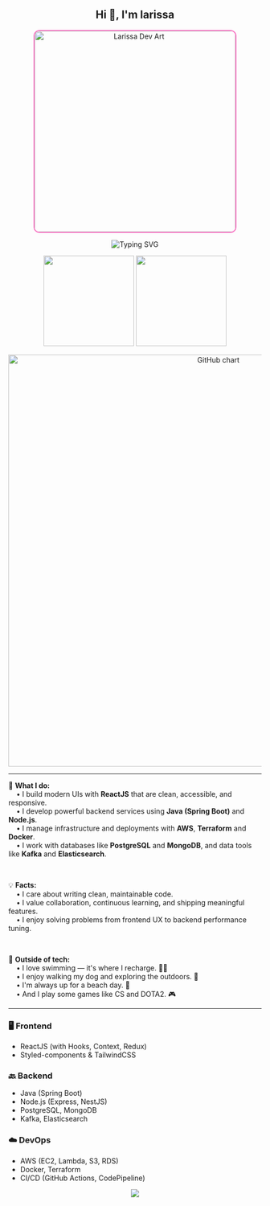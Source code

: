 
<h2 align="center">Hi 👋, I'm larissa </h2>


<p align="center">
  <img src="https://i.ibb.co/BKZyG600/Design-sem-nome.png"
       alt="Larissa Dev Art"
       width="400px"
       style="border-radius: 12px; border: 2px solid #f973c3;" />
</p>

<p align="center">
  <img src="https://readme-typing-svg.herokuapp.com?font=Fira+Code&pause=1000&color=F973C3&width=700&center=true&lines=🎨+Crafting+interfaces+with+ReactJS...;🛠️+Building+APIs+with+Java+and+NodeJS...;☁️+Deploying+scalable+apps+on+AWS..."
       alt="Typing SVG" />
</p>




<p align="center">

  <!-- GitHub Stats -->
  <img src="https://github-readme-stats.vercel.app/api?username=larii-js&show_icons=true&hide_border=false&border_color=F973C3&bg_color=FFFFFF&title_color=F973C3&text_color=F973C3&icon_color=F973C3" height="180px" />

  <!-- Top Languages -->
  <img src="https://github-readme-stats.vercel.app/api/top-langs/?username=larii-js&layout=compact&hide_border=false&border_color=F973C3&bg_color=FFFFFF&title_color=F973C3&text_color=F973C3" height="180px"/>


</p>

<p align="center">
<img src="https://ghchart.rshah.org/F973C3/larii-js" alt="GitHub chart" width="820px"  />

</p>

---

<p>
🎯 <strong>What I do:</strong><br/>
&nbsp;&nbsp;&nbsp;&nbsp;• I build modern UIs with <strong>ReactJS</strong> that are clean, accessible, and responsive.<br/>
&nbsp;&nbsp;&nbsp;&nbsp;• I develop powerful backend services using <strong>Java (Spring Boot)</strong> and <strong>Node.js</strong>.<br/>
&nbsp;&nbsp;&nbsp;&nbsp;• I manage infrastructure and deployments with <strong>AWS</strong>, <strong>Terraform</strong> and <strong>Docker</strong>.<br/>
&nbsp;&nbsp;&nbsp;&nbsp;• I work with databases like <strong>PostgreSQL</strong> and <strong>MongoDB</strong>, and data tools like <strong>Kafka</strong> and <strong>Elasticsearch</strong>.
</p>

<br/>

<p>
💡 <strong>Facts:</strong><br/>
&nbsp;&nbsp;&nbsp;&nbsp;• I care about writing clean, maintainable code.<br/>
&nbsp;&nbsp;&nbsp;&nbsp;• I value collaboration, continuous learning, and shipping meaningful features.<br/>
&nbsp;&nbsp;&nbsp;&nbsp;• I enjoy solving problems from frontend UX to backend performance tuning.
</p>

<br/>

<p>
🌴 <strong>Outside of tech:</strong><br/>
&nbsp;&nbsp;&nbsp;&nbsp;• I love swimming — it's where I recharge. 🏊‍♀️<br/>
&nbsp;&nbsp;&nbsp;&nbsp;• I enjoy walking my dog and exploring the outdoors. 🐶<br/>
&nbsp;&nbsp;&nbsp;&nbsp;• I'm always up for a beach day. 🌊<br/>
&nbsp;&nbsp;&nbsp;&nbsp;•  And I play some games like CS and DOTA2. 🎮
</p>


---

### 🖥️ Frontend
- ReactJS (with Hooks, Context, Redux)
- Styled-components & TailwindCSS

### 🔙 Backend
- Java (Spring Boot)
- Node.js (Express, NestJS)
- PostgreSQL, MongoDB
- Kafka, Elasticsearch

### ☁️ DevOps
- AWS (EC2, Lambda, S3, RDS)
- Docker, Terraform
- CI/CD (GitHub Actions, CodePipeline)

<p align="center">
  <img src="https://capsule-render.vercel.app/api?type=waving&color=F973C3&height=100&section=footer"/>
</p>
